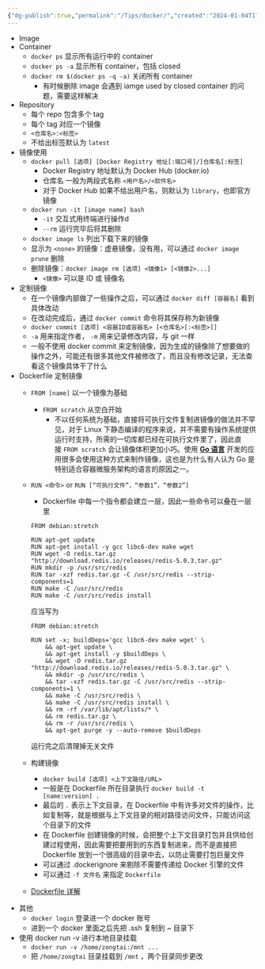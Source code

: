 ```yaml
---
{"dg-publish":true,"permalink":"/Tips/docker/","created":"2024-01-04T17:38:40.625+08:00"}
---
```


- Image
- Container
    - `docker ps` 显示所有运行中的 container
    - `docker ps -a` 显示所有 container，包括 closed
    - `docker rm $(docker ps -q -a)` 关闭所有 container
        - 有时候删除 image 会遇到 iamge used by closed container 的问题，需要这样解决
- Repository
    - 每个 repo 包含多个 tag
    - 每个 tag 对应一个镜像
    - `<仓库名>:<标签>`
    - 不给出标签默认为 `latest`
- 镜像使用
    - `docker pull [选项] [Docker Registry 地址[:端口号]/]仓库名[:标签]`
        - Docker Registry 地址默认为 Docker Hub (docker.io)
        - 仓库名 一般为两段式名称 `<用户名>/<软件名>`
        - 对于 Docker Hub 如果不给出用户名，则默认为 `library`，也即官方镜像
    - `docker run -it [image name] bash`
        - `-it` 交互式用终端进行操作d
        - `--rm` 运行完毕后将其删除
    - `docker image ls` 列出下载下来的镜像
    - 显示为 `<none>` 的镜像：虚悬镜像，没有用，可以通过 `docker image prune` 删除
    - 删除镜像：`docker image rm [选项] <镜像1> [<镜像2>...]`
        - `<镜像>` 可以是 ID 或 镜像名
- 定制镜像
    - 在一个镜像内部做了一些操作之后，可以通过 `docker diff [容器名]` 看到具体改动
    - 在改动完成后，通过 `docker commit` 命令将其保存称为新镜像
    - `docker commit [选项] <容器ID或容器名> [<仓库名>[:<标签>]]`
    - `-a` 用来指定作者， `-m` 用来记录修改内容，与 git 一样
    - 一般不使用 docker commit 来定制镜像，因为生成的镜像除了想要做的操作之外，可能还有很多其他文件被修改了，而且没有修改记录，无法查看这个镜像具体干了什么
- Dockerfile 定制镜像
    - `FROM [name]` 以一个镜像为基础
        - `FROM scratch` 从空白开始
            - 不以任何系统为基础，直接将可执行文件复制进镜像的做法并不罕见，对于 Linux 下静态编译的程序来说，并不需要有操作系统提供运行时支持，所需的一切库都已经在可执行文件里了，因此直接 `FROM scratch` 会让镜像体积更加小巧。使用 [**Go 语言**](https://golang.google.cn/) 开发的应用很多会使用这种方式来制作镜像，这也是为什么有人认为 Go 是特别适合容器微服务架构的语言的原因之一。
    - `RUN <命令>` or `RUN [“可执行文件”，“参数1”，“参数2”]`
        
        - Dockerfile 中每一个指令都会建立一层，因此一些命令可以叠在一层里
        
        ```Docker
        FROM debian:stretch
        
        RUN apt-get update
        RUN apt-get install -y gcc libc6-dev make wget
        RUN wget -O redis.tar.gz "http://download.redis.io/releases/redis-5.0.3.tar.gz"
        RUN mkdir -p /usr/src/redis
        RUN tar -xzf redis.tar.gz -C /usr/src/redis --strip-components=1
        RUN make -C /usr/src/redis
        RUN make -C /usr/src/redis install
        ```
        
        应当写为
        
        ```Docker
        FROM debian:stretch
        
        RUN set -x; buildDeps='gcc libc6-dev make wget' \
            && apt-get update \
            && apt-get install -y $buildDeps \
            && wget -O redis.tar.gz "http://download.redis.io/releases/redis-5.0.3.tar.gz" \
            && mkdir -p /usr/src/redis \
            && tar -xzf redis.tar.gz -C /usr/src/redis --strip-components=1 \
            && make -C /usr/src/redis \
            && make -C /usr/src/redis install \
            && rm -rf /var/lib/apt/lists/* \
            && rm redis.tar.gz \
            && rm -r /usr/src/redis \
            && apt-get purge -y --auto-remove $buildDeps
        ```
        
        运行完之后清理掉无关文件
        
    - 构建镜像
        - `docker build [选项] <上下文路径/URL>`
        - 一般是在 Dockerfile 所在目录执行 `docker build -t [name:version] .`
        - 最后的 `.` 表示上下文目录，在 Dockerfile 中有许多对文件的操作，比如复制等，就是根据与上下文目录的相对路径访问文件，只能访问这个目录下的文件
        - 在 Dockerfile 创建镜像的时候，会把整个上下文目录打包并且供给创建过程使用，因此需要把要用到的东西复制进来，而不是直接把 Dockerfile 放到一个很高级的目录中去，以防止需要打包巨量文件
        - 可以通过 .dockerignore 来剔除不需要传递给 Docker 引擎的文件
        - 可以通过 `-f 文件名` 来指定 `Dockerfile`
    - [Dockerfile 详解](https://vuepress.mirror.docker-practice.com/image/dockerfile/)
- 其他
    - `docker login` 登录进一个 docker 账号
    - 进到一个 docker 里面之后先把 .ssh 复制到 ~ 目录下
- 使用 docker run -v 进行本地目录挂载
    - `docker run -v /home/zongtai:/mnt ...`
    - 把 `/home/zongtai` 目录挂载到 `/mnt` ，两个目录同步更改